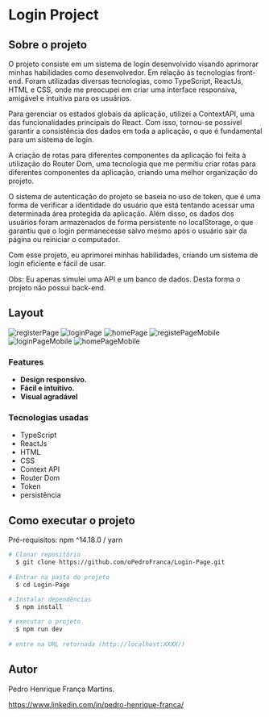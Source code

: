 # Login Project

## Sobre o projeto

O projeto consiste em um sistema de login desenvolvido visando aprimorar minhas habilidades como desenvolvedor. Em relação às tecnologias front-end. Foram utilizadas diversas tecnologias, como TypeScript, ReactJs, HTML e CSS, onde me preocupei em criar uma interface responsiva, amigável e intuitiva para os usuários.

Para gerenciar os estados globais da aplicação, utilizei a ContextAPI, uma das funcionalidades principais do React. Com isso, tornou-se possível garantir a consistência dos dados em toda a aplicação, o que é fundamental para um sistema de login.

A criação de rotas para diferentes componentes da aplicação foi feita à utilização do Router Dom, uma tecnologia que me permitiu criar rotas para diferentes componentes da aplicação, criando uma melhor organização do projeto.

O sistema de autenticação do projeto se baseia no uso de token, que é uma forma de verificar a identidade do usuário que está tentando acessar uma determinada área protegida da aplicação. Além disso, os dados dos usuários foram armazenados de forma persistente no localStorage, o que garantiu que o login permanecesse salvo mesmo após o usuário sair da página ou reiniciar o computador.

Com esse projeto, eu aprimorei minhas habilidades, criando um sistema de login eficiente e fácil de usar.

Obs: Eu apenas simulei uma API e um banco de dados. Desta forma o projeto não possui back-end.

## Layout

![registerPage](https://user-images.githubusercontent.com/108022316/222234484-c146d67f-49c8-4302-a59a-de0b775d1836.png)
![loginPage](https://user-images.githubusercontent.com/108022316/222234494-33cf6637-2d2c-4780-adb2-38b4ea783356.png)
![homePage](https://user-images.githubusercontent.com/108022316/222234502-5e989b1c-fab7-43b6-9155-241388e26ba6.png)
![registePageMobile](https://user-images.githubusercontent.com/108022316/222234508-e364cbaf-aecb-40bb-8807-26169d97c6af.png)
![loginPageMobile](https://user-images.githubusercontent.com/108022316/222234516-131b7fc9-8dee-486f-a8e4-dea6bd216929.png)
![homePageMobile](https://user-images.githubusercontent.com/108022316/222234526-b2fdb8a2-776e-4f84-a33a-20bc368916b0.png)

### Features

* **Design responsivo.**
* **Fácil e intuitivo.**
* **Visual agradável**

### Tecnologias usadas
* TypeScript
* ReactJs
* HTML
* CSS
* Context API
* Router Dom
* Token
* persistência

## Como executar o projeto

Pré-requisitos: npm ^14.18.0 / yarn

```bash
# Clonar repositório
  $ git clone https://github.com/oPedroFranca/Login-Page.git
  
# Entrar na pasta do projeto
  $ cd Login-Page
  
# Instalar dependências
  $ npm install

# executar o projeto
  $ npm run dev
  
# entre na URL retornada (http://localhost:XXXX/)
```

## Autor

Pedro Henrique França Martins.

https://www.linkedin.com/in/pedro-henrique-franca/
